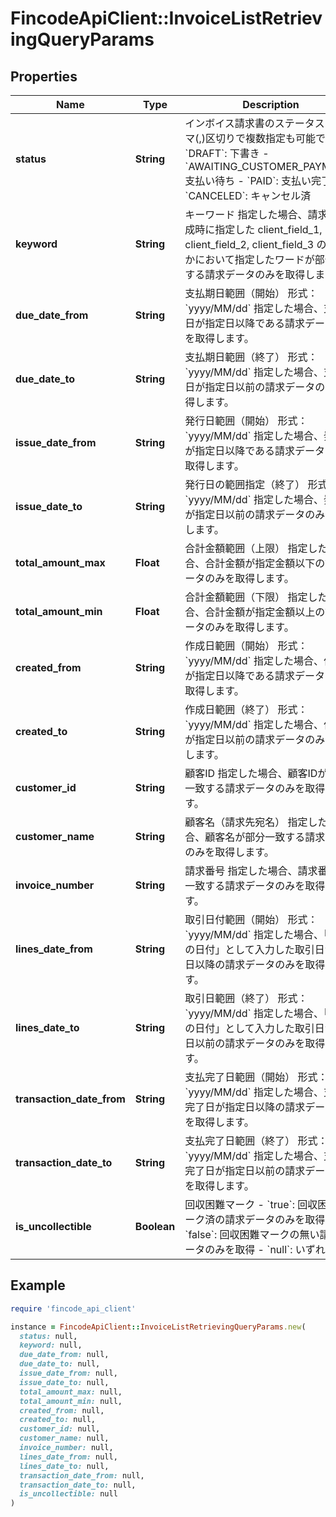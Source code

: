 # FincodeApiClient::InvoiceListRetrievingQueryParams

## Properties

| Name | Type | Description | Notes |
| ---- | ---- | ----------- | ----- |
| **status** | **String** | インボイス請求書のステータス       カンマ(,)区切りで複数指定も可能です。       - &#x60;DRAFT&#x60;: 下書き - &#x60;AWAITING_CUSTOMER_PAYMENT&#x60;: 支払い待ち - &#x60;PAID&#x60;: 支払い完了 - &#x60;CANCELED&#x60;: キャンセル済  | [optional] |
| **keyword** | **String** | キーワード      指定した場合、請求書作成時に指定した client_field_1, client_field_2, client_field_3 のいずれかにおいて指定したワードが部分一致する請求データのみを取得します。  | [optional] |
| **due_date_from** | **String** | 支払期日範囲（開始）   形式： &#x60;yyyy/MM/dd&#x60;      指定した場合、支払期日が指定日以降である請求データのみを取得します。  | [optional] |
| **due_date_to** | **String** | 支払期日範囲（終了）   形式： &#x60;yyyy/MM/dd&#x60;      指定した場合、支払期日が指定日以前の請求データのみを取得します。  | [optional] |
| **issue_date_from** | **String** | 発行日範囲（開始）   形式： &#x60;yyyy/MM/dd&#x60;      指定した場合、発行日が指定日以降である請求データのみを取得します。  | [optional] |
| **issue_date_to** | **String** | 発行日の範囲指定（終了）   形式： &#x60;yyyy/MM/dd&#x60;      指定した場合、発行日が指定日以前の請求データのみを取得します。  | [optional] |
| **total_amount_max** | **Float** | 合計金額範囲（上限）      指定した場合、合計金額が指定金額以下の請求データのみを取得します。  | [optional] |
| **total_amount_min** | **Float** | 合計金額範囲（下限）      指定した場合、合計金額が指定金額以上の請求データのみを取得します。  | [optional] |
| **created_from** | **String** | 作成日範囲（開始）   形式： &#x60;yyyy/MM/dd&#x60;      指定した場合、作成日が指定日以降である請求データのみを取得します。  | [optional] |
| **created_to** | **String** | 作成日範囲（終了）   形式： &#x60;yyyy/MM/dd&#x60;      指定した場合、作成日が指定日以前の請求データのみを取得します。  | [optional] |
| **customer_id** | **String** | 顧客ID      指定した場合、顧客IDが完全一致する請求データのみを取得します。  | [optional] |
| **customer_name** | **String** | 顧客名（請求先宛名）      指定した場合、顧客名が部分一致する請求データのみを取得します。  | [optional] |
| **invoice_number** | **String** | 請求番号      指定した場合、請求番号が一致する請求データのみを取得します。  | [optional] |
| **lines_date_from** | **String** | 取引日付範囲（開始）   形式： &#x60;yyyy/MM/dd&#x60;      指定した場合、「取引の日付」として入力した取引日が指定日以降の請求データのみを取得します。  | [optional] |
| **lines_date_to** | **String** | 取引日範囲（終了）   形式： &#x60;yyyy/MM/dd&#x60;      指定した場合、「取引の日付」として入力した取引日が指定日以前の請求データのみを取得します。  | [optional] |
| **transaction_date_from** | **String** | 支払完了日範囲（開始）   形式： &#x60;yyyy/MM/dd&#x60;      指定した場合、支払い完了日が指定日以降の請求データのみを取得します。  | [optional] |
| **transaction_date_to** | **String** | 支払完了日範囲（終了）   形式： &#x60;yyyy/MM/dd&#x60;      指定した場合、支払い完了日が指定日以前の請求データのみを取得します。  | [optional] |
| **is_uncollectible** | **Boolean** | 回収困難マーク      - &#x60;true&#x60;: 回収困難マーク済の請求データのみを取得 - &#x60;false&#x60;: 回収困難マークの無い請求データのみを取得 - &#x60;null&#x60;: いずれも取得  | [optional] |

## Example

```ruby
require 'fincode_api_client'

instance = FincodeApiClient::InvoiceListRetrievingQueryParams.new(
  status: null,
  keyword: null,
  due_date_from: null,
  due_date_to: null,
  issue_date_from: null,
  issue_date_to: null,
  total_amount_max: null,
  total_amount_min: null,
  created_from: null,
  created_to: null,
  customer_id: null,
  customer_name: null,
  invoice_number: null,
  lines_date_from: null,
  lines_date_to: null,
  transaction_date_from: null,
  transaction_date_to: null,
  is_uncollectible: null
)
```

